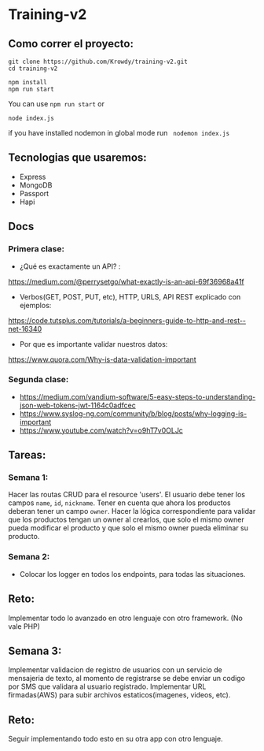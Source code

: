 # Training-v2

## Como correr el proyecto:

```
git clone https://github.com/Krowdy/training-v2.git
cd training-v2

npm install
npm run start
```
You can use `npm run start` or
```
node index.js
```
if you have installed nodemon in global mode run ` nodemon index.js`

## Tecnologias que usaremos:

- Express
- MongoDB
- Passport
- Hapi 

## Docs 

### Primera clase:

- ¿Qué es exactamente un API? :

https://medium.com/@perrysetgo/what-exactly-is-an-api-69f36968a41f

- Verbos(GET, POST, PUT, etc), HTTP, URLS, API REST explicado con ejemplos:

https://code.tutsplus.com/tutorials/a-beginners-guide-to-http-and-rest--net-16340


- Por que es importante validar nuestros datos:

https://www.quora.com/Why-is-data-validation-important



### Segunda clase:
- https://medium.com/vandium-software/5-easy-steps-to-understanding-json-web-tokens-jwt-1164c0adfcec 
- https://www.syslog-ng.com/community/b/blog/posts/why-logging-is-important
- https://www.youtube.com/watch?v=o9hT7v0OLJc


## Tareas:

### Semana 1:

Hacer las routas CRUD para el resource 'users'. El usuario debe tener los campos `name`, `id`, `nickname`. 
Tener en cuenta que ahora los productos deberan tener un campo `owner`. 
Hacer la lógica correspondiente para validar que los productos tengan un owner al crearlos, que solo el mismo owner pueda modificar el producto y que solo el mismo owner pueda eliminar su producto.

### Semana 2:
- Colocar los logger en todos los endpoints, para todas las situaciones.

## Reto:
Implementar todo lo avanzado en otro lenguaje con otro framework. (No vale PHP)


## Semana 3:
Implementar validacion de registro de usuarios con un servicio de mensajeria de texto, al momento de registrarse se debe enviar un codigo por SMS que validara al usuario registrado.
Implementar URL firmadas(AWS) para subir archivos estaticos(imagenes, videos, etc).
## Reto:
Seguir implementando todo esto en su otra app con otro lenguaje.




